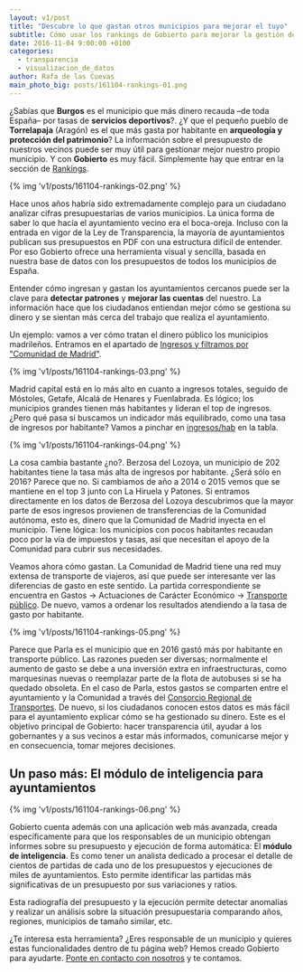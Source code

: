 ```yaml
---
layout: v1/post
title: "Descubre lo que gastan otros municipios para mejorar el tuyo"
subtitle: Cómo usar los rankings de Gobierto para mejorar la gestión del dinero público
date: 2016-11-04 9:00:00 +0100
categories:
  - transparencia
  - visualizacion_de_datos
author: Rafa de las Cuevas
main_photo_big: posts/161104-rankings-01.png
---
```


¿Sabías que **Burgos** es el municipio que más dinero recauda –de toda España– por tasas de **servicios deportivos**?. ¿Y que el pequeño pueblo de **Torrelapaja** (Aragón) es el que más gasta por habitante en **arqueología y protección del patrimonio**? La información sobre el presupuesto de nuestros vecinos puede ser muy útil para gestionar mejor nuestro propio municipio. Y con **Gobierto** es muy fácil. Simplemente hay que entrar en la sección de [Rankings](https://presupuestos.gobierto.es/ranking).

{% img 'v1/posts/161104-rankings-02.png' %}

Hace unos años habría sido extremadamente complejo para un ciudadano analizar cifras presupuestarias de varios municipios. La única forma de saber lo que hacía el ayuntamiento vecino era el boca-oreja. Incluso con la entrada en vigor de la Ley de Transparencia, la mayoría de ayuntamientos publican sus presupuestos en PDF con una estructura difícil de entender. Por eso Gobierto ofrece una herramienta visual y sencilla, basada en nuestra base de datos con los presupuestos de todos los municipios de España.

Entender cómo ingresan y gastan los ayuntamientos cercanos puede ser la clave para **detectar patrones** y **mejorar las cuentas** del nuestro. La información hace que los ciudadanos entiendan mejor cómo se gestiona su dinero y se sientan más cerca del trabajo que realiza el ayuntamiento.

Un ejemplo: vamos a ver cómo tratan el dinero público los municipios madrileños. Entramos en el apartado de [Ingresos y filtramos por "Comunidad de Madrid"](https://presupuestos.gobierto.es/ranking/2016/I/economic/amount?&f[population][from]=0&f[population][to]=5000000&f[total][from]=0&f[total][to]=5000000000&f[per_inhabitant][from]=0&f[per_inhabitant][to]=20000&f[aarr]=13).

{% img 'v1/posts/161104-rankings-03.png' %}

Madrid capital está en lo más alto en cuanto a ingresos totales, seguido de Móstoles, Getafe, Alcalá de Henares y Fuenlabrada. Es lógico; los municipios grandes tienen más habitantes y lideran el top de ingresos. ¿Pero qué pasa si buscamos un indicador más equilibrado, como una tasa de ingresos por habitante? Vamos a pinchar en [ingresos/hab](https://presupuestos.gobierto.es/ranking/2016/I/economic/amount_per_inhabitant?f%5Baarr%5D=13&f%5Bper_inhabitant%5D%5Bfrom%5D=0&f%5Bper_inhabitant%5D%5Bto%5D=20000&f%5Bpopulation%5D%5Bfrom%5D=0&f%5Bpopulation%5D%5Bto%5D=5000000&f%5Btotal%5D%5Bfrom%5D=0&f%5Btotal%5D%5Bto%5D=5000000000) en la tabla.

{% img 'v1/posts/161104-rankings-04.png' %}

La cosa cambia bastante ¿no?. Berzosa del Lozoya, un municipio de 202 habitantes tiene la tasa más alta de ingresos por habitante. ¿Será sólo en 2016? Parece que no. Si cambiamos de año a 2014 o 2015 vemos que se mantiene en el top 3 junto con La Hiruela y Patones. Si entramos directamente en los datos de Berzosa del Lozoya descubrimos que la mayor parte de esos ingresos provienen de transferencias de la Comunidad autónoma, esto es, dinero que la Comunidad de Madrid inyecta en el municipio. Tiene lógica: los municipios con pocos habitantes recaudan poco por la vía de impuestos y tasas, así que necesitan el apoyo de la Comunidad para cubrir sus necesidades.

Veamos ahora cómo gastan. La Comunidad de Madrid tiene una red muy extensa de transporte de viajeros, así que puede ser interesante ver las diferencias de gasto en este sentido. La partida correspondiente se encuentra en Gastos -> Actuaciones de Carácter Económico -> [Transporte público](https://presupuestos.gobierto.es/ranking/2016/G/functional/amount_per_inhabitant/44?f%5Baarr%5D=13&f%5Bper_inhabitant%5D%5Bfrom%5D=0&f%5Bper_inhabitant%5D%5Bto%5D=20000&f%5Bpopulation%5D%5Bfrom%5D=0&f%5Bpopulation%5D%5Bto%5D=5000000&f%5Btotal%5D%5Bfrom%5D=0&f%5Btotal%5D%5Bto%5D=5000000000). De nuevo, vamos a ordenar los resultados atendiendo a la tasa de gasto por habitante.

{% img 'v1/posts/161104-rankings-05.png' %}

Parece que Parla es el municipio que en 2016 gastó más por habitante en transporte público. Las razones pueden ser diversas; normalmente el aumento de gasto se debe a una inversión extra en infraestructuras, como marquesinas nuevas o reemplazar parte de la flota de autobuses si se ha quedado obsoleta. En el caso de Parla, estos gastos se comparten entre el ayuntamiento y la Comunidad a través del [Consorcio Regional de Transportes](http://www.crtm.es/comunicacion/sala-de-prensa/noticias/noticias/26102016-reuni%C3%B3n-parla-crtm.aspx). De nuevo, si los ciudadanos conocen estos datos es más fácil para el ayuntamiento explicar cómo se ha gestionado su dinero. Este es el objetivo principal de Gobierto: hacer transparencia útil, ayudar a los gobernantes y a sus vecinos a estar más informados, comunicarse mejor y en consecuencia, tomar mejores decisiones.

## Un paso más: El módulo de inteligencia para ayuntamientos

{% img 'v1/posts/161104-rankings-06.png' %}

Gobierto cuenta además con una aplicación web más avanzada, creada específicamente para que los responsables de un municipio obtengan informes sobre su presupuesto y ejecución de forma automática: El **módulo de inteligencia**. Es como tener un analista dedicado a procesar el detalle de cientos de partidas de cada uno de los presupuestos y ejecuciones de miles de ayuntamientos. Esto permite identificar las partidas más significativas de un presupuesto por sus variaciones y ratios.

Esta radiografía del presupuesto y la ejecución permite detectar anomalías y realizar un análisis sobre la situación presupuestaria comparando años, regiones, municipios de tamaño similar, etc.

¿Te interesa esta herramienta? ¿Eres responsable de un municipio y quieres estas funcionalidades dentro de tu página web? Hemos creado Gobierto para ayudarte. [Ponte en contacto con nosotros](http://gobierto.es/acerca-de/#demo) y te contamos.
